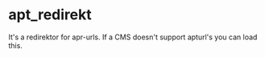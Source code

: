 apt_redirekt
============

It's a redirektor for apr-urls. If a CMS doesn't support apturl's you can load this.